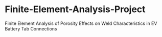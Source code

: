 # Finite-Element-Analysis-Project
Finite Element Analysis of Porosity Effects on Weld Characteristics in EV Battery Tab Connections
